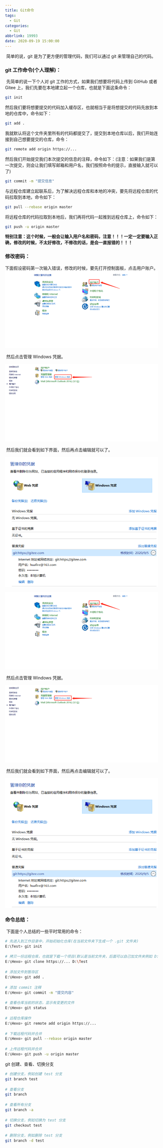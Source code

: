 ```yaml
---
title: Git命令
tags:
  - Git
categories:
  - Git
abbrlink: 19993
date: 2020-09-19 15:00:00
---
```


​	简单的说，git 是为了更方便的管理代码，我们可以通过 git 来管理自己的代码。

### 	git 工作命令(个人理解)：

​	先简单的说一下个人对 git 工作的方式，如果我们想要将代码上传到 GitHub 或者 Gitee 上，我们先要在本地建立起一个仓库，也就是下面这条命令：

```bash
git init
```

​	然后我们要将想要提交的代码加入缓存区，也就相当于是将想提交的代码先放到本地的仓库中，命令如下：

```bash
git add .
```

​	我就默认将这个文件夹里所有的代码都提交了，提交到本地仓库以后，我们开始连接到自己想要提交的仓库，命令：

```bash
git remote add origin https://...
```

​	然后我们开始提交我们本次提交的信息的注释，命令如下：(注意：如果我们是第一次提交，则会让我们填写邮箱和用户名，我们按照命令的提示，直接输入就可以了)

```bash
git commit -m "提交信息"
```

​	与远程仓库建立起联系后，为了解决远程仓库和本地的冲突，要先将远程仓库的代码拉取到本地，命令如下：

```bash
git pull --rebase origin master
```

​	将远程仓库的代码拉取到本地后，我们再将代码一起推到远程仓库上，命令如下：

```bash
git push -u origin master
```

​	**特别注意：这个时候，一般会让输入用户名和密码，注意！！！一定一定要输入正确，修改的时候，不太好修改，不修改的话，是会一直报错的！！！**



### 修改密码：

​	下面假设密码第一次输入错误，修改的时候，要先打开控制面板，点击用户账户。
<img src="Git命令/a.jpg" style="zoom:80%;" />

​	然后点击管理 Windows 凭据。

<img src="Git命令/b.jpg" style="zoom:80%;" />

​	然后我们就会看到如下界面，然后再点击编辑就可以了。

<img src="Git命令/c.jpg" style="zoom:80%;" />

![](Git命令/a.jpg)

​	然后点击管理 Windows 凭据。

![](Git命令/b.jpg)

​	然后我们就会看到如下界面，然后再点击编辑就可以了。

![](Git命令/c.jpg)



### 命令总结：

​	下面是个人总结的一些平时常用的命令：

```bash
# 先进入到工作目录中，开始初始化仓库(在当前文件夹下生成一个 .git 文件夹)
E:\Test> git init

# 拷贝一份远程仓库，也就是下载一个项目(默认是当前文件夹，后面可以自己加文件夹例如 D:\Test)
E:\Hexo> git clone https://... D:\Test

# 添加文件到暂存区
E:\Hexo> git add .

# 添加 commit 注释
E:\Hexo> git commit -m "提交内容"

# 查看仓库当前的状态，显示有变更的文件
E:\Hexo> git status

# 远程仓库操作
E:\Hexo> git remote add origin https://...

# 下载远程代码并合并
E:\Hexo> git pull --rebase origin master

# 上传远程代码并合并
E:\Hexo> git push -u origin master
```



git 创建、查看、切换分支

```bash
# 创建分支，例如创建 test 分支
git branch test

# 查看分支
git branch

# 查看所有分支
git branch -a

# 切换分支，例如切换为 test 分支
git checkout test

# 删除分支，例如删除 test 分支
git branch -d test
```



